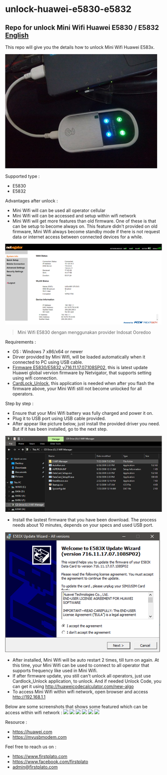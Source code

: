 # unlock-huawei-e5830-e5832
## Repo for unlock Mini Wifi Huawei E5830 / E5832 [English](https://github.com/FIRSTPLATO/unlock-huawei-e5830-e5832/blob/main/README_en.md)
 
This repo will give you the details how to unlock Mini Wifi Huawei E583x.

![](https://raw.githubusercontent.com/FIRSTPLATO/unlock-huawei-e5830-e5832/main/img/1.jpg)

Supported type :
- E5830
- E5832

Advantages after unlock :
- Mini Wifi will can be used all operator cellular
- Mini Wifi will can be accessed and setup within wifi network
- Mini Wifi will get more features than old firmware. One of these is that can be setup to become always on. This feature didn't provided on old firmware, Mini Wifi always become standby mode if there is not request data or internet access between connected devices for a while.

![](https://raw.githubusercontent.com/FIRSTPLATO/unlock-huawei-e5830-e5832/main/img/7.png)
> Mini Wifi E5830 dengan menggunakan provider Indosat Ooredoo

Requirements :
- OS : Windows 7 x86/x64 or newer
- Dirver provided by Mini Wifi, will be loaded automatically when it connected to PC using USB cable.
- [Firmware E5830/E5832 v716.11.17.07.108SP02](http://download.myusbmodem.com/home/Huawei%20Origional%20Firmwares/E5830/E583XUpdate_716.11.17.07.108SP02.exe), this is latest update Huawei global vervion firmware by Netvigator, that supports setting using wifi connection.
- [CardLock_Unlock](http://download.myusbmodem.com/home/Huawei%20Origional%20Firmwares/E5830/CardLock_UnLock.exe), this application is needed when after you flash the firmware above, your Mini Wifi still not become unlocked for all operators.

Step by step :
- Ensure that your Mini Wifi battery was fully charged and power it on.
- Plug it to USB port using USB cable provided.
- After appear like picture below, just install the provided driver you need. But if it has been installed, go to the next step.

![](https://raw.githubusercontent.com/FIRSTPLATO/unlock-huawei-e5830-e5832/main/img/e5830-1-driver.PNG)

- Install the lastest firmware that you have been download. The process needs about 10 minutes, depends on your specs and used USB port.

![](https://raw.githubusercontent.com/FIRSTPLATO/unlock-huawei-e5830-e5832/main/img/e5830-2-driver.PNG)

- After installed, Mini Wifi will be auto restart 2 times, till turn on again. At this time, your Mini Wifi can be used to connect to all operator that supports frequency like used in Mini Wifi.
- If after firmware update, you still can't unlock all operators, just use Cardlock_Unlock application, to unlock. And if needed Unlock Code, you can get it using http://huaweicodecalculator.com/new-algo
- To access Mini Wifi within wifi network, open browser and access http://192.168.1.1

Below are some screenshots that shows some featured which can be access within wifi network :
![](https://raw.githubusercontent.com/dwizuna/unlock-huawei-e5830-e5832/main/img/1.png)
![](https://raw.githubusercontent.com/dwizuna/unlock-huawei-e5830-e5832/main/img/2.png)
![](https://raw.githubusercontent.com/dwizuna/unlock-huawei-e5830-e5832/main/img/3.png)
![](https://raw.githubusercontent.com/dwizuna/unlock-huawei-e5830-e5832/main/img/4.png)
![](https://raw.githubusercontent.com/dwizuna/unlock-huawei-e5830-e5832/main/img/5.png)
![](https://raw.githubusercontent.com/dwizuna/unlock-huawei-e5830-e5832/main/img/6.png)

Resource :
- https://huawei.com
- https://myusbmodem.com

Feel free to reach us on :
- https://www.firstplato.com
- https://www.facebook.com/firstplato
- admin@firstplato.com
